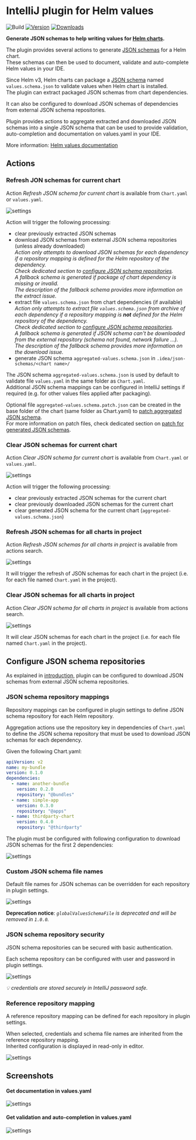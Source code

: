 # IntelliJ plugin for Helm values

![Build](https://github.com/fstaudt/helm-values/workflows/Build/badge.svg)
[![Version](https://img.shields.io/jetbrains/plugin/v/19970.svg)](https://plugins.jetbrains.com/plugin/19970-helm-values-assistant)
[![Downloads](https://img.shields.io/jetbrains/plugin/d/19970.svg)](https://plugins.jetbrains.com/plugin/19970-helm-values-assistant)

<!-- Plugin description -->
**Generate JSON schemas to help writing values for [Helm charts](https://helm.sh/).**

The plugin provides several actions to generate [JSON schemas](https://json-schema.org/) for a Helm chart.\
These schemas can then be used to document, validate and auto-complete Helm values in your IDE.

Since Helm v3, Helm charts can package a [JSON schema](https://helm.sh/docs/topics/charts/#schema-files)
named `values.schema.json` to validate values when Helm chart is installed.\
The plugin can extract packaged JSON schemas from chart dependencies.

It can also be configured to download JSON schemas of dependencies from external JSON schema repositories.

Plugin provides actions to aggregate extracted and downloaded JSON schemas into a single JSON schema
that can be used to provide validation, auto-completion and documentation on values.yaml in your IDE.

More information: [Helm values documentation](https://github.com/fstaudt/helm-values#readme)
<!-- Plugin description end -->

## Actions

### Refresh JON schemas for current chart

Action *Refresh JSON schema for current chart* is available from `Chart.yaml` or `values.yaml`.

![settings](screenshots/action-refresh.png "Refresh JON schemas for current chart")

Action will trigger the following processing:

- clear previously extracted JSON schemas
- download JSON schemas from external JSON schema repositories (unless already downloaded)\
  *Action only attempts to download JSON schemas for each dependency*
  *if a repository mapping is defined for the Helm repository of the dependency.*\
  *Check dedicated section to [configure JSON schema repositories](#configure-json-schema-repositories).*\
  *A fallback schema is generated if package of chart dependency is missing or invalid.*\
  *The description of the fallback schema provides more information on the extract issue.*
- extract file `values.schema.json` from chart dependencies (if available)\
  *Action only attempts to extract file `values.schema.json` from archive of each dependency*
  *if a repository mapping is **not** defined for the Helm repository of the dependency.*\
  *Check dedicated section to [configure JSON schema repositories](#configure-json-schema-repositories).*\
  *A fallback schema is generated if JSON schema can't be downloaded from the external repository*
  *(schema not found, network failure ...).*\
  *The description of the fallback schema provides more information on the download issue.*
- generate JSON schema `aggregated-values.schema.json` in `.idea/json-schemas/<chart name>/`

The JSON schema `aggregated-values.schema.json` is used by default to validate file `values.yaml`
in the same folder as `Chart.yaml`.\
Additional JSON schema mappings can be configured in IntelliJ settings if required 
(e.g. for other values files applied after packaging).

Optional file `aggregated-values.schema.patch.json` can be created in the base folder of the chart
(same folder as Chart.yaml) to [patch aggregated JSON schema](https://jsonpatch.com/).\
For more information on patch files, check dedicated section
on [patch for generated JSON schemas](../README.md#patch-for-generated-json-schemas).

### Clear JSON schemas for current chart

Action *Clear JSON schema for current chart* is available from `Chart.yaml` or `values.yaml`.

![settings](screenshots/action-clear.png "Clear JON schemas for current chart")

Action will trigger the following processing:

- clear previously extracted JSON schemas for the current chart
- clear previously downloaded JSON schemas for the current chart
- clear generated JSON schema for the current chart (`aggregated-values.schema.json`)

### Refresh JSON schemas for all charts in project

Action *Refresh JSON schemas for all charts in project* is available from actions search.

![settings](screenshots/action-refresh-all.png "Refresh JON schemas for all charts in project")

It will trigger the refresh of JSON schemas for each chart in the project
(i.e. for each file named `Chart.yaml` in the project).

### Clear JSON schemas for all charts in project

Action *Clear JSON schema for all charts in project* is available from actions search.

![settings](screenshots/action-clear-all.png "Clear JON schemas for all charts in project")

It will clear JSON schemas for each chart in the project (i.e. for each file named `Chart.yaml` in the project).

## Configure JSON schema repositories

As explained in [introduction](../README.md#json-schema-repositories),
plugin can be configured to download JSON schemas from external JSON schema repositories.

### JSON schema repository mappings

Repository mappings can be configured in plugin settings to define JSON schema repository for each Helm repository.

Aggregation actions use the repository key in dependencies of `Chart.yaml` to define the JSON schema repository
that must be used to download JSON schemas for each dependency.

Given the following Chart.yaml:

```yaml
apiVersion: v2
name: my-bundle
version: 0.1.0
dependencies:
  - name: another-bundle
    version: 0.2.0
    repository: "@bundles"
  - name: simple-app
    version: 0.3.0
    repository: "@apps"
  - name: thirdparty-chart
    version: 0.4.0
    repository: "@thirdparty"
```

The plugin must be configured with following configuration to download JSON schemas for the first 2 dependencies:

![settings](screenshots/settings.png "Configure JSON schema repository mappings in settings")

### Custom JSON schema file names

Default file names for JSON schemas can be overridden for each repository in plugin settings.

![settings](screenshots/settings-custom.png "Custom JSON schema file names in settings")

**Deprecation notice**: *`globalValuesSchemaFile` is deprecated and will be removed in `1.0.0`.*

### JSON schema repository security

JSON schema repositories can be secured with basic authentication.

Each schema repository can be configured with user and password in plugin settings.

![settings](screenshots/settings-security.png "Security credentials in settings")

*:bulb: credentials are stored securely in IntelliJ password safe.*

### Reference repository mapping

A reference repository mapping can be defined for each repository in plugin settings.

When selected, credentials and schema file names are inherited from the reference repository mapping.\
Inherited configuration is displayed in read-only in editor.

![settings](screenshots/settings-reference.png "Reference repository mapping in settings")

## Screenshots

#### Get documentation in values.yaml

![settings](screenshots/values-documentation.png "Get documentation in values.yaml")

#### Get validation and auto-completion in values.yaml

![settings](screenshots/values-validation.png "Get validation and auto-completion in values.yaml")
